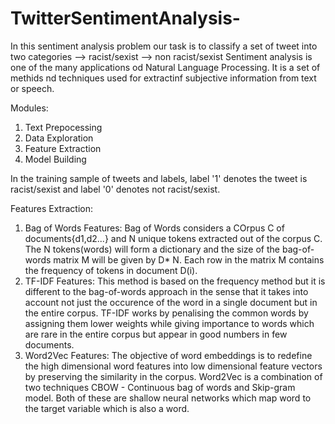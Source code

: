 # TwitterSentimentAnalysis-
In this sentiment analysis problem our task is to classify a set of tweet into two categories
        --> racist/sexist
        --> non racist/sexist
Sentiment analysis is one of the many applications od Natural Language Processing. It is a set of methids nd techniques used for extractinf subjective information from text or speech.

Modules:

1. Text Prepocessing
2. Data Exploration
3. Feature Extraction
4. Model Building

In the training sample of tweets and labels, label '1' denotes the tweet is racist/sexist and label '0' denotes not racist/sexist.

Features Extraction:
1. Bag of Words Features:
     Bag of Words considers a COrpus C of documents{d1,d2...} and N unique tokens extracted out of the corpus C. The N tokens(words) will form a dictionary and the size of the bag-of-words matrix M will be given by D* N. Each row in the matrix M contains the frequency of tokens in document D(i).
2. TF-IDF Features:
     This method is based on the frequency method but it is different to the bag-of-words approach in the sense that it takes into account not just the occurence of the word in  a single document but in the entire corpus. TF-IDF works by penalising the common words by assigning them lower weights while giving importance to words which are rare in the entire corpus but appear in good numbers in few documents.
3. Word2Vec Features:
      The objective of word embeddings is to redefine the high dimensional word features into low dimensional feature vectors by preserving the similarity in the corpus. Word2Vec is a combination of two techniques CBOW - Continuous bag of words and Skip-gram model. Both of these are shallow neural networks which map word to the target variable which is also a word.   
